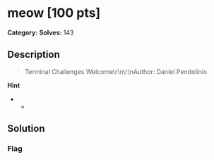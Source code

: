 # meow [100 pts]

**Category:** 
**Solves:** 143

## Description
>Terminal Challenges Welcome\r\n\r\nAuthor: Daniel Pendolinio

**Hint**
* -

## Solution

### Flag


